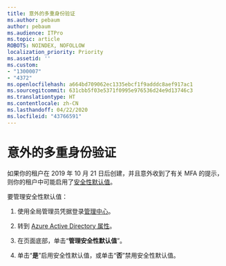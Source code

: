 ```yaml
---
title: 意外的多重身份验证
ms.author: pebaum
author: pebaum
ms.audience: ITPro
ms.topic: article
ROBOTS: NOINDEX, NOFOLLOW
localization_priority: Priority
ms.assetid: ''
ms.custom:
- "1300007"
- "4372"
ms.openlocfilehash: a664bd709062ec1335ebcf1f9adddc8aef917ac1
ms.sourcegitcommit: 631cbb5f03e5371f0995e976536d24e9d13746c3
ms.translationtype: HT
ms.contentlocale: zh-CN
ms.lasthandoff: 04/22/2020
ms.locfileid: "43766591"
---
```

# <a name="unexpected-multi-factor-authentication"></a>意外的多重身份验证

如果你的租户在 2019 年 10 月 21 日后创建，并且意外收到了有关 MFA 的提示，则你的租户中可能启用了[安全性默认值](https://aka.ms/securitydefaults)。 

要管理安全性默认值：

1. 使用全局管理员凭据登录[管理中心](https://go.microsoft.com/fwlink/p/?linkid=834822)。

2. 转到 [Azure Active Directory 属性](https://portal.azure.com/#blade/Microsoft_AAD_IAM/ActiveDirectoryMenuBlade/Properties)。

3. 在页面底部，单击“**管理安全性默认值**”。

4. 单击“**是**”启用安全性默认值，或单击“**否**”禁用安全性默认值。
